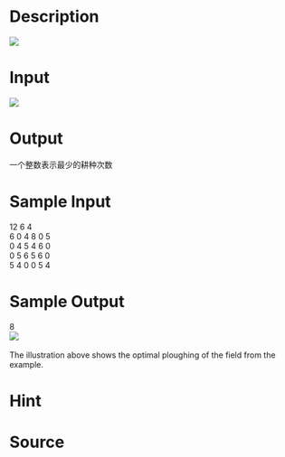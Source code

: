 
# Description

<div class="content"><img border="0" src="source/bzoj/1519/img/aHR0cHM6Ly9seWRzeS5jb20vSnVkZ2VPbmxpbmUvaW1hZ2VzLzE1MTlfMS5qcGc=.jpg"/>
</div>

# Input

<div class="content"><img border="0" src="source/bzoj/1519/img/aHR0cHM6Ly9seWRzeS5jb20vSnVkZ2VPbmxpbmUvaW1hZ2VzLzE1MTlfMi5qcGc=.jpg"/>
</div>

# Output

<div class="content">一个整数表示最少的耕种次数
</div>

# Sample Input

<div class="content"><span class="sampledata">12 6 4<br/>
6 0 4 8 0 5<br/>
0 4 5 4 6 0<br/>
0 5 6 5 6 0<br/>
5 4 0 0 5 4<br/>
</span></div>

# Sample Output

<div class="content"><span class="sampledata">8<br/>
<img border="0" src="source/bzoj/1519/img/aHR0cHM6Ly9seWRzeS5jb20vSnVkZ2VPbmxpbmUvaW1hZ2VzLzE1MTlfMy5qcGc=.jpg"/><br/>
<br/>
The illustration above shows the optimal ploughing of the field from the example.</span></div>

# Hint

<div class="content"><p></p></div>

# Source

<div class="content"><p><a href="problemset.php?search="></a></p></div>

